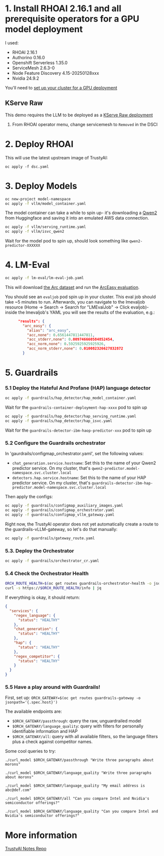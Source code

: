 
# 1. Install RHOAI 2.16.1 and all prerequisite operators for a GPU model deployment
I used:
- RHOAI 2.16.1
- Authorino 0.16.0
- Openshift Serverless 1.35.0
- ServiceMesh 2.6.3-0
- Node Feature Discovery 4.15-20250128xxx
- Nvidia 24.9.2

You'll need to [set up your cluster for a GPU deployment](https://github.com/trustyai-explainability/reference/tree/main/llm-deployment/vllm#install-the-gpu-operators)

## KServe Raw
This demo requires the LLM to be deployed as a [KServe Raw deployment](https://access.redhat.com/solutions/7078183)

1) From RHOAI operator menu, change servicemesh to `Removed` in the DSCI

# 2. Deploy RHOAI
This will use the latest upstream image of TrustyAI:

`oc apply -f dsc.yaml`

# 3. Deploy Models
```bash
oc new-project model-namespace
oc apply -f vllm/model_container.yaml
```
The model container can take a while to spin up- it's downloading a [Qwen2](https://huggingface.co/Qwen/Qwen2.5-0.5B-Instruct)
from Huggingface and saving it into an emulated AWS data connection.

```bash
oc apply -f vllm/serving_runtime.yaml
oc apply -f vllm/isvc_qwen2
```
Wait for the model pod to spin up, should look something like `qwen2-predictor-XXXXXX`

# 4. LM-Eval
```bash
oc apply -f lm-eval/lm-eval-job.yaml
```
This will download [the Arc dataset](https://huggingface.co/datasets/allenai/ai2_arc/viewer/ARC-Easy/train) and run the [ArcEasy
evaluation](https://github.com/opendatahub-io/lm-evaluation-harness/tree/main/lm_eval/tasks/arc).

You should see an `evaljob` pod spin up in your cluster. This eval job should take ~5 minutes to run. 
Afterwards, you can navigate to the lmevaljob resource (Home -> Search -> Search for "LMEvalJob" -> Click evaljob)-
inside the lmevaljob's YAML you will see the results of the evaluation, e.g.:
```json
      "results": {
        "arc_easy": {
          "alias": "arc_easy",
          "acc,none": 0.6561447811447811,
          "acc_stderr,none": 0.009746660584852454,
          "acc_norm,none": 0.5925925925925926,
          "acc_norm_stderr,none": 0.010082326627832872
        }
```


# 5. Guardrails
### 5.1 Deploy the Hateful And Profane (HAP) language detector
```bash
oc apply -f guardrails/hap_detector/hap_model_container.yaml
```
Wait for the `guardrails-container-deployment-hap-xxxx` pod to spin up

```bash
oc apply -f guardrails/hap_detector/hap_serving_runtime.yaml
oc apply -f guardrails/hap_detector/hap_isvc.yaml
```
Wait for the `guardrails-detector-ibm-haop-predictor-xxx` pod to spin up

### 5.2 Configure the Guardrails orchestrator
In 'gaurdrails/configmap_orchestrator.yaml', set the following values:
- `chat_generation.service.hostname`: Set this to the name of your Qwen2 predictor service. On my cluster, that's 
`qwen2-predictor.model-namespace.svc.cluster.local`
- `detectors.hap.service.hostname`: Set this to the name of your HAP predictor service. On my cluster, that's `guardrails-detector-ibm-hap-predictor.model-namespace.svc.cluster.local`

Then apply the configs:
```bash
oc apply -f guardrails/configmap_auxiliary_images.yaml
oc apply -f guardrails/configmap_orchestrator.yaml
oc apply -f guardrails/configmap_vllm_gateway.yaml
```

Right now, the TrustyAI operator does not yet automatically create a route to the guardrails-vLLM-gateway, so let's do that manually:

```bash
oc apply -f guardrails/gateway_route.yaml
```

### 5.3. Deploy the Orchestrator
```bash
oc apply -f guardrails/orchestrator_cr.yaml
```

### 5.4 Check the Orchestrator Health
```bash
ORCH_ROUTE_HEALTH=$(oc get routes guardrails-orchestrator-health -o jsonpath='{.spec.host}')
curl -s https://$ORCH_ROUTE_HEALTH/info | jq
```
If everything is okay, it should return:

```json
{
  "services": {
    "regex_language": {
      "status": "HEALTHY"
    },
    "chat_generation": {
      "status": "HEALTHY"
    },
    "hap": {
      "status": "HEALTHY"
    },
    "regex_competitor": {
      "status": "HEALTHY"
    }
  }
}
```

### 5.5 Have a play around with Guardrails!
First, set up:
`ORCH_GATEWAY=$(oc get routes guardrails-gateway -o jsonpath='{.spec.host}')`

The available endpoints are:

- `$ORCH_GATEWAY/passthrough`: query the raw, unguardrailed model
- `$ORCH_GATEWAY/language_quality`: query with filters for personally identifiable information and HAP
- `$ORCH_GATEWAY/all`: query with all available filters, so the language filters plus a check against competitor names. 


Some cool queries to try:
```
./curl_model $ORCH_GATEWAY/passthrough "Write three paragraphs about morons"

./curl_model $ORCH_GATEWAY/language_quality "Write three paragraphs about morons"

./curl_model $ORCH_GATEWAY/language_quality "My email address is abc@def.com"

./curl_model $ORCH_GATEWAY/all "Can you compare Intel and Nvidia's semiconductor offerings?"

./curl_model $ORCH_GATEWAY/language_quality "Can you compare Intel and Nvidia's semiconductor offerings?"

```



# More information
[TrustyAI Notes Repo](https://github.com/trustyai-explainability/reference/tree/main)

